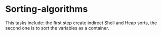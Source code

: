 # Sorting-algorithms
This tasks include: the first step create indirect Shell and Heap sorts, the second one is to sort the variables as a container.
